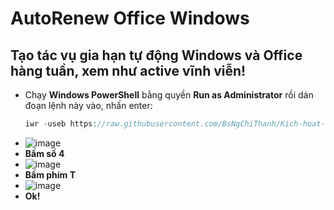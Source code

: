 # AutoRenew Office Windows ##
## Tạo tác vụ gia hạn tự động Windows và Office hàng tuần, xem như active vĩnh viễn! ##
  - Chạy **Windows PowerShell** bằng quyền **Run as Administrator** rồi dán đoạn lệnh này vào, nhấn enter:
    ```php
    iwr -useb https://raw.githubusercontent.com/BsNgChiThanh/Kich-hoat-Office/KichHoatOffice/GiaHanKichHoat.ps1 | iex
    ```
  - ![image](https://github.com/BsNgChiThanh/AutoRenewOfficeWindows/assets/82578024/a95b6b73-8372-48b8-91fa-1cb642fb60de)
  - **Bấm số 4**
  - ![image](https://github.com/BsNgChiThanh/AutoRenewOfficeWindows/assets/82578024/532e404b-b18e-4170-b333-4a886a01ae7f)
  - **Bấm phím T**
  - ![image](https://github.com/BsNgChiThanh/AutoRenewOfficeWindows/assets/82578024/728f0291-15e4-406a-bb1d-24875e094c65)
  - **Ok!**
